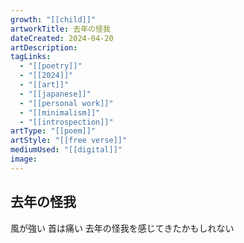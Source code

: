 ```yaml
---
growth: "[[child]]"
artworkTitle: 去年の怪我
dateCreated: 2024-04-20
artDescription:
tagLinks:
  - "[[poetry]]"
  - "[[2024]]"
  - "[[art]]"
  - "[[japanese]]"
  - "[[personal work]]"
  - "[[minimalism]]"
  - "[[introspection]]"
artType: "[[poem]]"
artStyle: "[[free verse]]"
mediumUsed: "[[digital]]"
image:
---
```

## 去年の怪我

風が強い
首は痛い
去年の怪我を感じてきたかもしれない